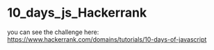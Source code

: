 # 10_days_js_Hackerrank
you can see the challenge here:
https://www.hackerrank.com/domains/tutorials/10-days-of-javascript

